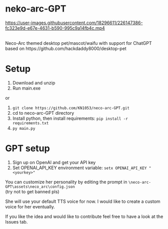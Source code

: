 # neko-arc-GPT

https://user-images.githubusercontent.com/18296611/226147386-fc323e9d-e67e-4631-b590-995c9a14fb4c.mp4

<br>
Neco-Arc themed desktop pet/mascot/waifu with support for ChatGPT based on https://github.com/hackdaddy8000/desktop-pet

# Setup
1. Download and unzip
2. Run main.exe

or

1. ```git clone https://github.com/KN1053/neco-arc-GPT.git```
2. cd to neco-arc-GPT directory
3. Install python, then install requirements:
```pip install -r requirements.txt```
4. ```py main.py```

# GPT setup
1. Sign up on OpenAI and get your API key
2. Set OPENAI_API_KEY environment variable: ```setx OPENAI_API_KEY "<yourkey>" ```

You can customize her personality by editing the prompt in ```\neco-arc-GPT\assets\neco_arc\config.json```<br>
(try not to get banned pls)

She will use your default TTS voice for now. I would like to create a custom voice for her eventually.

If you like the idea and would like to contribute feel free to have a look at the Issues tab.
